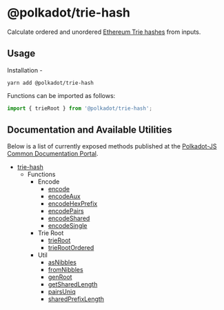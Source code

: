 
@polkadot/trie-hash
===================

Calculate ordered and unordered [Ethereum Trie hashes](https://github.com/ethereum/wiki/wiki/Patricia-Tree) from inputs.

Usage
-----

Installation -

```
yarn add @polkadot/trie-hash
```

Functions can be imported as follows:

```js
import { trieRoot } from '@polkadot/trie-hash';
```

Documentation and Available Utilities
-------------------------------------

Below is a list of currently exposed methods published at the [Polkadot-JS Common Documentation Portal](https://polkadot.js.org/common/trie-hash/).

*   [trie-hash](https://polkadot.js.org/common/trie-hash/README.md)
    *   Functions
        *   Encode
            *   [encode](https://polkadot.js.org/common/trie-hash/modules/_encode_index_.md)
            *   [encodeAux](https://polkadot.js.org/common/trie-hash/modules/_encode_aux_.md)
            *   [encodeHexPrefix](https://polkadot.js.org/common/trie-hash/modules/_encode_hexprefix_.md)
            *   [encodePairs](https://polkadot.js.org/common/trie-hash/modules/_encode_pairs_.md)
            *   [encodeShared](https://polkadot.js.org/common/trie-hash/modules/_encode_shared_.md)
            *   [encodeSingle](https://polkadot.js.org/common/trie-hash/modules/_encode_single_.md)
        *   Trie Root
            *   [trieRoot](https://polkadot.js.org/common/trie-hash/modules/_root_.md)
            *   [trieRootOrdered](https://polkadot.js.org/common/trie-hash/modules/_rootordered_.md)
        *   Util
            *   [asNibbles](https://polkadot.js.org/common/trie-hash/modules/_util_asnibbles_.md)
            *   [fromNibbles](https://polkadot.js.org/common/trie-hash/modules/_util_fromnibbles_.md)
            *   [genRoot](https://polkadot.js.org/common/trie-hash/modules/_util_genroot_.md)
            *   [getSharedLength](https://polkadot.js.org/common/trie-hash/modules/_util_sharedlength_.md)
            *   [pairsUniq](https://polkadot.js.org/common/trie-hash/modules/_util_pairsuniq_.md)
            *   [sharedPrefixLength](https://polkadot.js.org/common/trie-hash/modules/_util_sharedprefixlength_.md)


